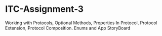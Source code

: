 # ITC-Assignment-3
Working with Protocols, Optional Methods, Properties In Protocol, Protocol Extension, Protocol Composition. Enums and App StoryBoard
